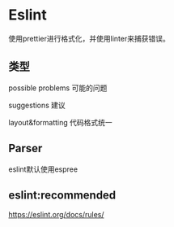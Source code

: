 # Eslint

使用prettier进行格式化，并使用linter来捕获错误。



## 类型

possible problems 可能的问题

suggestions 建议

layout&formatting 代码格式统一



## Parser

eslint默认使用espree





## eslint:recommended

https://eslint.org/docs/rules/
